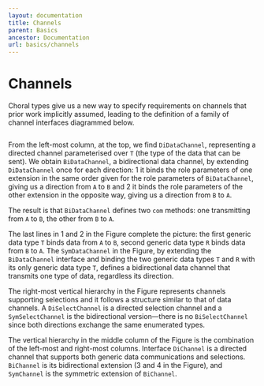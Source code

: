 ```yaml
---
layout: documentation
title: Channels
parent: Basics
ancestor: Documentation
url: basics/channels
---
```



# Channels

Choral types give us a new way to specify requirements on channels that prior work implicitly assumed, leading to the definition of a family of channel interfaces diagrammed below.

<div markdown=0>
<a target="_blank" href="/img/channels.png"><img class="img-fluid" src="/img/channels.png" alt=""></a>
</div>

From the left-most column, at the top, we find `DiDataChannel`, representing a directed channel parameterised over `T` (the type of the data that can be sent). We obtain `BiDataChannel`, a bidirectional data channel, by extending `DiDataChannel` once for each direction: 1 it binds the role parameters of one extension in the same order given for the role parameters of `BiDataChannel`, giving us a direction from `A` to `B` and 2 it binds the role parameters of the other extension in the opposite way, giving us a direction from `B` to `A`. 

The result is that `BiDataChannel` defines two `com` methods: one transmitting from `A` to `B`, the other from `B` to `A`. 

The last lines in 1 and 2 in the Figure complete the picture: the first generic data type `T` binds data from `A` to `B`, second generic data type `R` binds data from `B` to `A`. The `SymDataChannel` in the Figure, by extending the `BiDataChannel` interface and binding the two generic data types `T` and `R` with its only generic data type `T`, defines a bidirectional data channel that transmits one type of data, regardless its direction.

The right-most vertical hierarchy in the Figure represents channels supporting selections and it follows a structure similar to that of data channels. A `DiSelectChannel` is a directed selection channel and a `SymSelectChannel` is the bidirectional version&mdash;there is no `BiSelectChannel` since both directions exchange the same enumerated types.

The vertical hierarchy in the middle column of the Figure is the combination of the left-most and right-most columns. Interface `DiChannel` is a directed channel that supports both generic data communications and selections. `BiChannel` is its bidirectional extension (3 and 4 in the Figure), and `SymChannel` is the symmetric extension of `BiChannel`.
